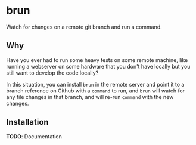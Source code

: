 # brun

Watch for changes on a remote git branch and run a command.

## Why

Have you ever had to run some heavy tests on some remote machine, like running a 
webserver on some hardware that you don't have locally but you still want to 
develop the code locally?

In this situation, you can install `brun` in the remote server and point it to
a branch reference on Github with a `command` to run, and `brun` will watch for 
any file changes in that branch, and will re-run `command` with the new changes.

## Installation

**TODO**: Documentation
